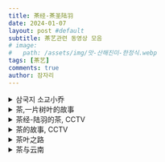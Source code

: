 ```yaml
---
title: 茶经-茶圣陆羽
date: 2024-01-07
layout: post #default
subtitle: 茶艺관련 동영상 모음
# image:
#   path: /assets/img/맛-산해진미-한정식.webp
tags: [茶艺]
comments: true
author: 잠자리
---
```


<details>
    <summary>삼국지 소교小乔</summary>
<!-- * [삼국지 소교小乔](/assets/img/삼국지-소교-조조-차담.mp4) -->
<iframe width="640" height="360" src="https://www.youtube.com/embed/OZeQrZ5H6bo" title="赤壁大战-小乔&amp;曹操" frameborder="0" allow="accelerometer; autoplay; clipboard-write; encrypted-media; gyroscope; picture-in-picture; web-share" allowfullscreen></iframe>
</details>

<details>
    <summary>茶,一片树叶的故事</summary>
<iframe width="640" height="360" src="https://www.youtube.com/embed/5RzhSSmGBAY?list=PLwXMmy5fUrVwqSpP-IA31_vwe8CpqyN1T" title="茶,一片树叶的故事 EP01" frameborder="0" allow="accelerometer; autoplay; clipboard-write; encrypted-media; gyroscope; picture-in-picture; web-share" allowfullscreen></iframe>

* [茶,一片树叶的故事#1](https://youtu.be/5RzhSSmGBAY?list=PLwXMmy5fUrVwqSpP-IA31_vwe8CpqyN1T)
* [茶,一片树叶的故事#2](https://youtu.be/-fHUdLnvki8?list=PLwXMmy5fUrVwqSpP-IA31_vwe8CpqyN1T)
* [茶,一片树叶的故事#3](https://youtu.be/gtzciKapCGc?list=PLwXMmy5fUrVwqSpP-IA31_vwe8CpqyN1T)
* [茶,一片树叶的故事#4](https://youtu.be/pL_PanLpy34?list=PLwXMmy5fUrVwqSpP-IA31_vwe8CpqyN1T)
* [茶,一片树叶的故事#5](https://youtu.be/IJgBH-1gVMs?list=PLwXMmy5fUrVwqSpP-IA31_vwe8CpqyN1T)
* [茶,一片树叶的故事#6](https://youtu.be/sR6JDxIq73M?list=PLwXMmy5fUrVwqSpP-IA31_vwe8CpqyN1T)
</details>

<details>
    <summary>茶经-陆羽的茶, CCTV</summary>

<iframe width="640" height="360" src="https://www.youtube.com/embed/dvGVsFwGUEA" title="问径-陆羽的茶  EP01" frameborder="0" allow="accelerometer; autoplay; clipboard-write; encrypted-media; gyroscope; picture-in-picture; web-share" allowfullscreen></iframe>
<iframe width="640" height="360" src="https://www.youtube.com/embed/lmkkHB1j7AY" title="问径-陆羽的茶  EP02" frameborder="0" allow="accelerometer; autoplay; clipboard-write; encrypted-media; gyroscope; picture-in-picture; web-share" allowfullscreen></iframe>
<iframe width="640" height="360" src="https://www.youtube.com/embed/absb91B5aMs" title="问径-斗茶 EP03" frameborder="0" allow="accelerometer; autoplay; clipboard-write; encrypted-media; gyroscope; picture-in-picture; web-share" allowfullscreen></iframe>
<iframe width="640" height="360" src="https://www.youtube.com/embed/MkGEm76dui8" title="问径-径山茶宴 EP04" frameborder="0" allow="accelerometer; autoplay; clipboard-write; encrypted-media; gyroscope; picture-in-picture; web-share" allowfullscreen></iframe>
<iframe width="640" height="360" src="https://www.youtube.com/embed/otAGNAJzRao" title="问径-径山的时光 EP05" frameborder="0" allow="accelerometer; autoplay; clipboard-write; encrypted-media; gyroscope; picture-in-picture; web-share" allowfullscreen></iframe>

* [问径-陆羽的茶#1](https://youtu.be/dvGVsFwGUEA)
* [问径-陆羽的茶#2](https://youtu.be/lmkkHB1j7AY)
</details>

<details>
    <summary>茶的故事, CCTV</summary>
<iframe width="640" height="360" src="https://www.youtube.com/embed/ud-PEkLSwlI" title="茶的故事" frameborder="0" allow="accelerometer; autoplay; clipboard-write; encrypted-media; gyroscope; picture-in-picture; web-share" allowfullscreen></iframe>

* [茶的故事](https://youtu.be/ud-PEkLSwlI)
</details>

<details>
    <summary>茶叶之路</summary>
<iframe width="640" height="360" src="https://www.youtube.com/embed/IteUoTs8Gb8" title="茶叶之路 EP01" frameborder="0" allow="accelerometer; autoplay; clipboard-write; encrypted-media; gyroscope; picture-in-picture; web-share" allowfullscreen></iframe>

<details>
    <summary>Youtube direct</summary>

* [茶叶之路#1](https://youtu.be/IteUoTs8Gb8)
* [茶叶之路#2](https://youtu.be/FiCjuXeg-MY)
* [茶叶之路#3](https://youtu.be/NX6oJ6jbreA?list=PLwXMmy5fUrVzfcE9bbblTjFYQPryVoN-X)
* [茶叶之路#4](https://youtu.be/JlkzF-CBM14?list=PLwXMmy5fUrVzfcE9bbblTjFYQPryVoN-X)
* [茶叶之路#5](https://youtu.be/6WxgtYL7NL4?list=PLwXMmy5fUrVzfcE9bbblTjFYQPryVoN-X)
* [茶叶之路#6](https://youtu.be/dAWPwvgZBEA?list=PLwXMmy5fUrVzfcE9bbblTjFYQPryVoN-X)
</details>
</details>

<details>
    <summary>茶与云南</summary>
<iframe width="640" height="360" src="https://www.youtube.com/embed/K7TazKLNudM?list=PLm12yL6M5dL_jh-LiF8W2mLS437fRY3J6" title="《普洱茶》第一集 茶与云南 | CCTV纪录" frameborder="0" allow="accelerometer; autoplay; clipboard-write; encrypted-media; gyroscope; picture-in-picture; web-share" allowfullscreen></iframe>
<iframe width="640" height="360" src="https://www.youtube.com/embed/66uthiqQues?list=PLm12yL6M5dL_jh-LiF8W2mLS437fRY3J6" title="《普洱茶》第二集 茶与生命 | CCTV纪录" frameborder="0" allow="accelerometer; autoplay; clipboard-write; encrypted-media; gyroscope; picture-in-picture; web-share" allowfullscreen></iframe>
</details>